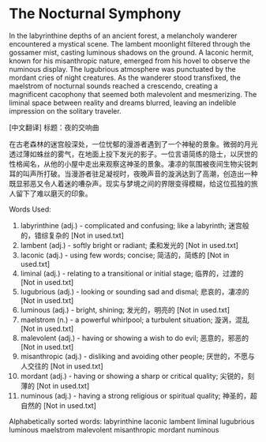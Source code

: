 # The Nocturnal Symphony

In the labyrinthine depths of an ancient forest, a melancholy wanderer encountered a mystical scene. The lambent moonlight filtered through the gossamer mist, casting luminous shadows on the ground. A laconic hermit, known for his misanthropic nature, emerged from his hovel to observe the numinous display. The lugubrious atmosphere was punctuated by the mordant cries of night creatures. As the wanderer stood transfixed, the maelstrom of nocturnal sounds reached a crescendo, creating a magnificent cacophony that seemed both malevolent and mesmerizing. The liminal space between reality and dreams blurred, leaving an indelible impression on the solitary traveler.

[中文翻译]
标题：夜的交响曲

在古老森林的迷宫般深处，一位忧郁的漫游者遇到了一个神秘的景象。微弱的月光透过薄如蛛丝的雾气，在地面上投下发光的影子。一位言语简练的隐士，以厌世的性格闻名，从他的小屋中走出来观察这神圣的景象。凄凉的氛围被夜间生物尖锐刺耳的叫声所打破。当漫游者驻足凝视时，夜晚声音的漩涡达到了高潮，创造出一种既显邪恶又令人着迷的嘈杂声。现实与梦境之间的界限变得模糊，给这位孤独的旅人留下了难以磨灭的印象。

Words Used:
1. labyrinthine (adj.) - complicated and confusing; like a labyrinth; 迷宫般的，错综复杂的 [Not in used.txt]
2. lambent (adj.) - softly bright or radiant; 柔和发光的 [Not in used.txt]
3. laconic (adj.) - using few words; concise; 简洁的，简练的 [Not in used.txt]
4. liminal (adj.) - relating to a transitional or initial stage; 临界的，过渡的 [Not in used.txt]
5. lugubrious (adj.) - looking or sounding sad and dismal; 悲哀的，凄凉的 [Not in used.txt]
6. luminous (adj.) - bright, shining; 发光的，明亮的 [Not in used.txt]
7. maelstrom (n.) - a powerful whirlpool; a turbulent situation; 漩涡，混乱 [Not in used.txt]
8. malevolent (adj.) - having or showing a wish to do evil; 恶意的，邪恶的 [Not in used.txt]
9. misanthropic (adj.) - disliking and avoiding other people; 厌世的，不愿与人交往的 [Not in used.txt]
10. mordant (adj.) - having or showing a sharp or critical quality; 尖锐的，刻薄的 [Not in used.txt]
11. numinous (adj.) - having a strong religious or spiritual quality; 神圣的，超自然的 [Not in used.txt]

Alphabetically sorted words:
labyrinthine
laconic
lambent
liminal
lugubrious
luminous
maelstrom
malevolent
misanthropic
mordant
numinous
